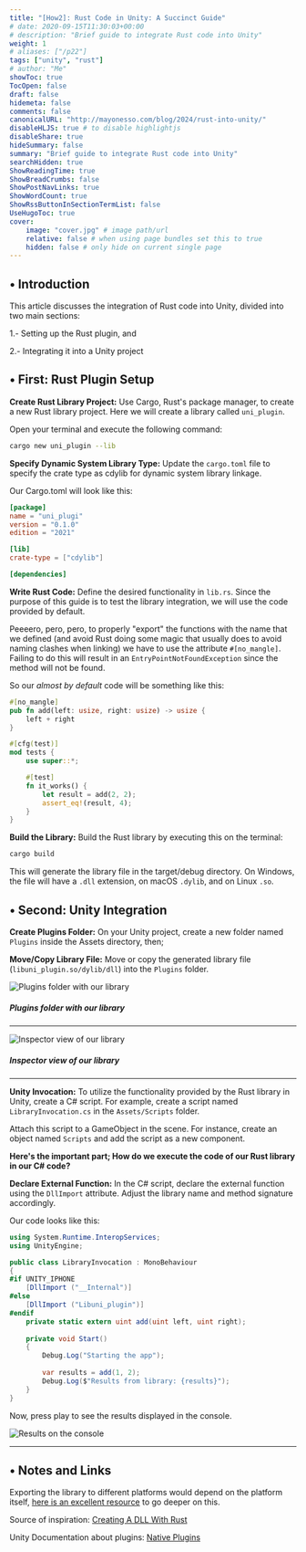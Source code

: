 ```yaml
---
title: "[How2]: Rust Code in Unity: A Succinct Guide"
# date: 2020-09-15T11:30:03+00:00
# description: "Brief guide to integrate Rust code into Unity"
weight: 1
# aliases: ["/p22"]
tags: ["unity", "rust"]
# author: "Me"
showToc: true
TocOpen: false
draft: false
hidemeta: false
comments: false
canonicalURL: "http://mayonesso.com/blog/2024/rust-into-unity/"
disableHLJS: true # to disable highlightjs
disableShare: true
hideSummary: false
summary: "Brief guide to integrate Rust code into Unity"
searchHidden: true
ShowReadingTime: true
ShowBreadCrumbs: false
ShowPostNavLinks: true
ShowWordCount: true
ShowRssButtonInSectionTermList: false
UseHugoToc: true
cover:
    image: "cover.jpg" # image path/url
    relative: false # when using page bundles set this to true
    hidden: false # only hide on current single page
---
```

## • Introduction

This article discusses the integration of Rust code into Unity, divided into two main sections:

1.- Setting up the Rust plugin, and

2.- Integrating it into a Unity project

## • First: Rust Plugin Setup

**Create Rust Library Project:** Use Cargo, Rust's package manager, to create a new Rust library project. Here we will create a library called `uni_plugin`.

Open your terminal and execute the following command:

```bash
cargo new uni_plugin --lib
```

**Specify Dynamic System Library Type:** Update the `cargo.toml` file to specify the crate type as cdylib for dynamic system library linkage.

Our Cargo.toml will look like this:

```toml
[package]
name = "uni_plugi"
version = "0.1.0"
edition = "2021"

[lib]
crate-type = ["cdylib"]

[dependencies]

```

**Write Rust Code:** Define the desired functionality in `lib.rs`. Since the purpose of this guide is to test the library integration, we will use the code provided by default.

Peeeero, pero, pero, to properly "export" the functions with the name that we defined (and avoid Rust doing some magic that usually does to avoid naming clashes when linking) we have to use the attribute `#[no_mangle]`.
Failing to do this will result in an `EntryPointNotFoundException` since the method will not be found.

So our *almost by default* code will be something like this:

```rust
#[no_mangle]
pub fn add(left: usize, right: usize) -> usize {
    left + right
}

#[cfg(test)]
mod tests {
    use super::*;

    #[test]
    fn it_works() {
        let result = add(2, 2);
        assert_eq!(result, 4);
    }
}
```

**Build the Library:** Build the Rust library by executing this on the terminal:

```bash
cargo build
```

This will generate the library file in the target/debug directory.
On Windows, the file will have a `.dll` extension, on macOS `.dylib`, and on Linux `.so`.

## • Second: Unity Integration

**Create Plugins Folder:** On your Unity project, create a new folder named `Plugins` inside the Assets directory, then;

**Move/Copy Library File:** Move or copy the generated library file (`libuni_plugin.so/dylib/dll`) into the `Plugins` folder.

![Plugins folder with our library](p1.png)
##### Plugins folder with our library
---
![Inspector view of our library](p2.png)
##### Inspector view of our library
---

**Unity Invocation:** To utilize the functionality provided by the Rust library in Unity, create a C# script.
For example, create a script named `LibraryInvocation.cs` in the `Assets/Scripts` folder.

Attach this script to a GameObject in the scene.
For instance, create an object named `Scripts` and add the script as a new component.

**Here's the important part; How do we execute the code of our Rust library in our C# code?**

**Declare External Function:** In the C# script, declare the external function using the `DllImport` attribute.
Adjust the library name and method signature accordingly. 

Our code looks like this:

```csharp
using System.Runtime.InteropServices;
using UnityEngine;

public class LibraryInvocation : MonoBehaviour
{
#if UNITY_IPHONE
    [DllImport ("__Internal")]
#else
    [DllImport ("Libuni_plugin")]   
#endif
    private static extern uint add(uint left, uint right);
    
    private void Start()
    {
        Debug.Log("Starting the app");
        
        var results = add(1, 2);
        Debug.Log($"Results from library: {results}");
    }
}
```

Now, press play to see the results displayed in the console.

![Results on the console](p3.png)

---

## • Notes and Links

Exporting the library to different platforms would depend on the platform itself, [here is an excellent resource](https://rjgameiro.medium.com/let-fun-rust-unity-f7f62609ba49) to go deeper on this.

Source of inspiration: [Creating A DLL With Rust](https://samrambles.com/guides/window-hacking-with-rust/creating-a-dll-with-rust/index.html#hello_runnerexe)

Unity Documentation about plugins: [Native Plugins](https://docs.unity3d.com/Manual/NativePlugins.html)
